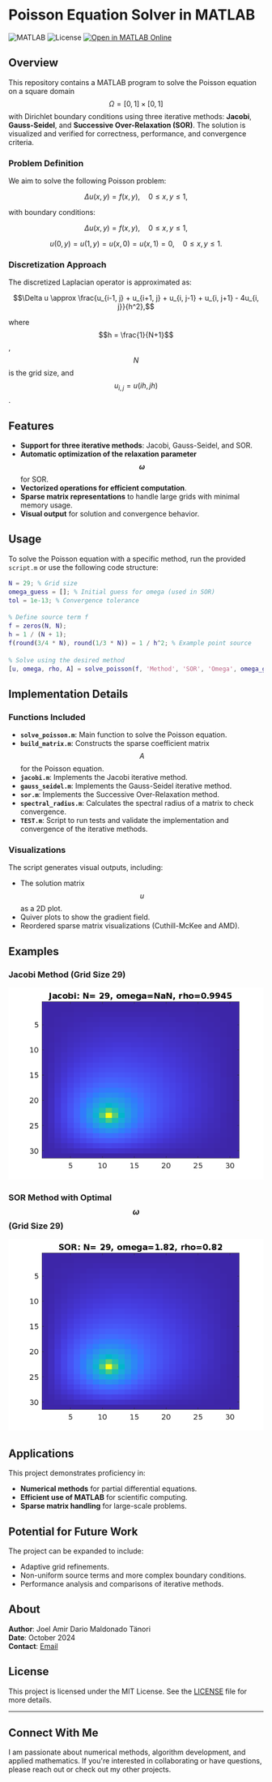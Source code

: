 
# Poisson Equation Solver in MATLAB

![MATLAB](https://img.shields.io/badge/MATLAB-R2023b-blue.svg)
![License](https://img.shields.io/badge/license-MIT-green.svg)
[![Open in MATLAB Online](https://www.mathworks.com/images/responsive/global/open-in-matlab-online.svg)](https://matlab.mathworks.com/open/github/v1?repo=CuteLoop/Discrete-Poisson)
## Overview

This repository contains a MATLAB program to solve the Poisson equation on a square domain $$\Omega = [0, 1] \times [0, 1]$$ with Dirichlet boundary conditions using three iterative methods: **Jacobi**, **Gauss-Seidel**, and **Successive Over-Relaxation (SOR)**. The solution is visualized and verified for correctness, performance, and convergence criteria.

### Problem Definition

We aim to solve the following Poisson problem:
```math
\Delta u(x, y) = f(x, y), \quad 0 \leq x, y \leq 1,
```
with boundary conditions:

```math
\Delta u(x, y) = f(x, y), \quad 0 \leq x, y \leq 1,
```
$$u(0, y) = u(1, y) = u(x, 0) = u(x, 1) = 0, \quad 0 \leq x, y \leq 1.$$

### Discretization Approach

The discretized Laplacian operator is approximated as:

```math
\Delta u \approx \frac{u_{i-1, j} + u_{i+1, j} + u_{i, j-1} + u_{i, j+1} - 4u_{i, j}}{h^2},
```
where $$h = \frac{1}{N+1}$$, $$N$$ is the grid size, and $$u_{i, j} = u(ih, jh)$$.

## Features

- **Support for three iterative methods**: Jacobi, Gauss-Seidel, and SOR.
- **Automatic optimization of the relaxation parameter $$\omega$$** for SOR.
- **Vectorized operations for efficient computation**.
- **Sparse matrix representations** to handle large grids with minimal memory usage.
- **Visual output** for solution and convergence behavior.


## Usage

To solve the Poisson equation with a specific method, run the provided `script.m` or use the following code structure:

```matlab
N = 29; % Grid size
omega_guess = []; % Initial guess for omega (used in SOR)
tol = 1e-13; % Convergence tolerance

% Define source term f
f = zeros(N, N);
h = 1 / (N + 1);
f(round(3/4 * N), round(1/3 * N)) = 1 / h^2; % Example point source

% Solve using the desired method
[u, omega, rho, A] = solve_poisson(f, 'Method', 'SOR', 'Omega', omega_guess, 'Tolerance', tol);
```

## Implementation Details

### Functions Included

- **`solve_poisson.m`**: Main function to solve the Poisson equation.
- **`build_matrix.m`**: Constructs the sparse coefficient matrix $$A$$ for the Poisson equation.
- **`jacobi.m`**: Implements the Jacobi iterative method.
- **`gauss_seidel.m`**: Implements the Gauss-Seidel iterative method.
- **`sor.m`**: Implements the Successive Over-Relaxation method.
- **`spectral_radius.m`**: Calculates the spectral radius of a matrix to check convergence.
- **`TEST.m`**: Script to run tests and validate the implementation and convergence of the iterative methods.

### Visualizations

The script generates visual outputs, including:
- The solution matrix $$u$$ as a 2D plot.
- Quiver plots to show the gradient field.
- Reordered sparse matrix visualizations (Cuthill-McKee and AMD).

## Examples

### Jacobi Method (Grid Size 29)

![Jacobi Method](./images/Jacobi29.png)

### SOR Method with Optimal $$\omega$$ (Grid Size 29)

![SOR Method](./images/SOR29.png)

## Applications

This project demonstrates proficiency in:
- **Numerical methods** for partial differential equations.
- **Efficient use of MATLAB** for scientific computing.
- **Sparse matrix handling** for large-scale problems.

## Potential for Future Work

The project can be expanded to include:
- Adaptive grid refinements.
- Non-uniform source terms and more complex boundary conditions.
- Performance analysis and comparisons of iterative methods.

## About

**Author**: Joel Amir Dario Maldonado Tänori  
**Date**: October 2024  
**Contact**: [Email](mailto:yourname@domain.com)

## License

This project is licensed under the MIT License. See the [LICENSE](LICENSE) file for more details.

---

## Connect With Me

I am passionate about numerical methods, algorithm development, and applied mathematics. If you're interested in collaborating or have questions, please reach out or check out my other projects.
